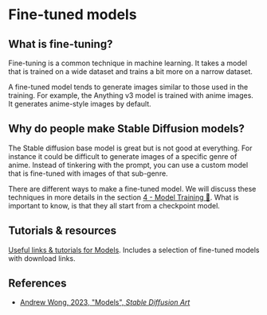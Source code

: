 # Fine-tuned models

## What is fine-tuning?

Fine-tuning is a common technique in machine learning. It takes a model that is trained on a wide dataset and trains a bit more on a narrow dataset.

A fine-tuned model tends to generate images similar to those used in the training. For example, the Anything v3 model is trained with anime images. It generates anime-style images by default.

## Why do people make Stable Diffusion models?

The Stable diffusion base model is great but is not good at everything. For instance it could be difficult to generate images of a specific genre of anime. Instead of tinkering with the prompt, you can use a custom model that is fine-tuned with images of that sub-genre.

There are different ways to make a fine-tuned model. We will discuss these techniques in more details in the section [4 - Model Training 💾](../5-ml_society/README.md). What is important to know, is that they all start from a checkpoint model.

## Tutorials & resources

[Useful links & tutorials for Models](../../resources/models.md). Includes a selection of fine-tuned models with download links.

## References

- [Andrew Wong, 2023, "Models", _Stable Diffusion Art_](https://stable-diffusion-art.com/models/)
